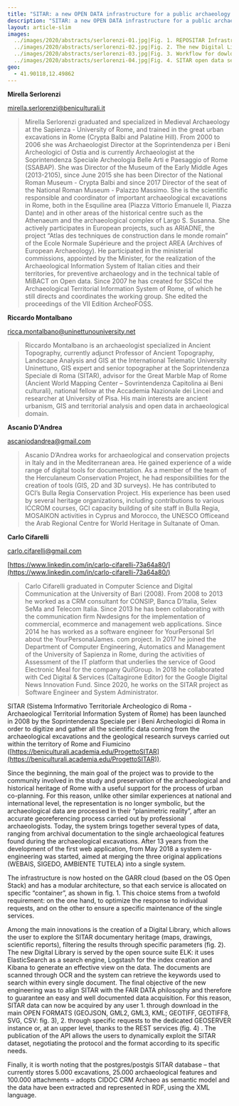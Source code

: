 ```yaml
---
title: "SITAR: a new OPEN DATA infrastructure for a public archaeology of Rome"
description: "SITAR: a new OPEN DATA infrastructure for a public archaeology of Rome"
layout: article-slim
images:
  ../images/2020/abstracts/serlorenzi-01.jpg|Fig. 1. REPOSITAR Infrastructure architectural diagram.
  ../images/2020/abstracts/serlorenzi-02.jpg|Fig. 2. The new Digital Library.
  ../images/2020/abstracts/serlorenzi-03.jpg|Fig. 3. Workflow for dowloading and reusing the vector geometries and relative attributes table in the most commons geographic formats.
  ../images/2020/abstracts/serlorenzi-04.jpg|Fig. 4. SITAR open data services.
geo:
  - 41.90118,12.49862
---
```


**Mirella Serlorenzi**

[mirella.serlorenzi@beniculturali.it](mailto:mirella.serlorenzi@beniculturali.it)

> Mirella Serlorenzi graduated and specialized in Medieval Archaeology at the Sapienza - University of Rome, and  trained in the great urban excavations in Rome (Crypta Balbi and Palatine Hill). From 2000 to 2006 she was Archaeologist Director at the Soprintendenza per i Beni Archeologici of Ostia and is currently Archaeologist at the Soprintendenza Speciale Archeologia Belle Arti e Paesaggio of Rome (SSABAP). She was Director of the Museum of the Early Middle Ages (2013-2105), since June 2015 she has been Director of the National Roman Museum - Crypta Balbi and since 2017 Director of the seat of the National Roman Museum - Palazzo Massimo. She is the scientific responsible and coordinator of important archaeological excavations in Rome, both in the Esquiline area (Piazza Vittorio Emanuele II, Piazza Dante) and in other areas of the historical centre such as the Athenaeum and the archaeological complex of Largo S. Susanna. She  actively participates in European projects, such as ARIADNE, the project “Atlas des techniques de construction dans le monde romain” of the Ecole Normale Supérieure and the project AREA (Archives of European Archaeology). He participated in the ministerial commissions, appointed by the Minister, for the realization of the Archaeological Information System of Italian cities and their territories, for preventive archaeology and in the technical table of MiBACT on Open data. Since 2007 he has created for SSCol the Archaeological Territorial Information System of Rome, of which he still directs and coordinates the working group. She edited the proceedings of the VII Edition ArcheoFOSS.

**Riccardo Montalbano**

[ricca.montalbano@uninettunouniversity.net](mailto:ricca.montalbano@uninettunouniversity.net)

> Riccardo Montalbano is an archaeologist specialized  in Ancient Topography, currently adjunct Professor of Ancient Topography, Landscape Analysis and GIS at the International Telematic University Uninettuno, GIS expert and senior topographer at the Soprintendenza Speciale di Roma (SITAR), advisor for the Great Marble Map of Rome (Ancient World Mapping Center – Sovrintendenza Capitolina ai Beni culturali), national fellow at the Accademia Nazionale dei Lincei and researcher at University of Pisa. His main interests are ancient urbanism, GIS and territorial analysis and open data in archaeological domain.

**Ascanio D'Andrea**

[ascaniodandrea@gmail.com](mailto:ascaniodandrea@gmail.com)

> Ascanio D’Andrea works for archaeological and conservation projects in Italy and in the Mediterranean area. He gained experience of a wide range of digital tools for documentation. As a member of the team of the Herculaneum Conservation Project, he had  responsibilities for the creation of tools (GIS, 2D and 3D surveys). He has contributed to GCI’s Bulla Regia Conservation Project. His experience has been used by several heritage organizations, including contributions to various ICCROM courses, GCI capacity building of site staff in Bulla Regia, MOSAIKON activities in Cyprus and Morocco, the UNESCO Officeand the Arab Regional Centre for World Heritage in Sultanate of Oman.

**Carlo Cifarelli**

[carlo.cifarelli@gmail.com](mailto:carlo.cifarelli@gmail.com)

[https://www.linkedin.com/in/carlo-cifarelli-73a64a80/](https://www.linkedin.com/in/carlo-cifarelli-73a64a80/)

> Carlo Cifarelli graduated in Computer Science and Digital Communication at the University of Bari (2008). From 2008 to 2013 he worked as a CRM consultant for CONSIP, Banca D’Italia, Selex SeMa and Telecom Italia. Since 2013 he has been collaborating with the communication firm Nwdesigns for the implementation of commercial, ecommerce and management web applications. Since 2014 he has worked as a software engineer for YourPersonal Srl  about the YourPersonalJames. com project. In 2017 he joined the Department of Computer Engineering, Automatics and Management of the University of Sapienza in Rome, during the activities of Assessment of the IT platform that underlies the service of Good Electronic Meal for the company Qui!Group. In 2018 he collaborated with Ced Digital & Services (Caltagirone Editor) for the Google Digital News Innovation Fund. Since 2020, he works on the SITAR project as Software Engineer and System Administrator.

SITAR (Sistema Informativo Territoriale Archeologico di Roma - Archaeological Territorial Information System of Rome) has been launched in 2008 by the Soprintendenza Speciale per i Beni Archeologici di Roma in order to digitize and gather all the scientific data coming from the archaeological excavations and the geological research surveys carried out within the territory of Rome and Fiumicino ([https://beniculturali.academia.edu/ProgettoSITAR](https://beniculturali.academia.edu/ProgettoSITAR)).

Since the beginning, the main goal of the project was to provide to the community involved in the study and preservation of the archaeological and historical heritage of Rome with a useful support for the process of urban co-planning. For this reason, unlike other similar experiences at national and international level, the representation is no longer symbolic, but the archaeological data are processed in their “planimetric reality”, after an accurate georeferencing process carried out by professional archaeologists. Today, the system brings together several types of data, ranging from archival documentation to the single archaeological features found during the archaeological excavations. 
After 13 years from the development  of the first web application, from May 2018 a system re-engineering was started, aimed at merging the three original applications (WEBAIS, SIGEDO, AMBIENTE TUTELA) into a single system. 

The infrastructure is now hosted on the GARR cloud (based on the OS Open Stack) and has a modular architecture, so that each service is allocated on specific “container”, as shown in fig. 1. This choice stems from a twofold requirement: on the one hand, to optimize the response to individual requests, and on the other to ensure a specific maintenance of the single services.

Among the main innovations is the creation of a Digital Library, which allows the user to explore the SITAR documentary heritage (maps, drawings, scientific reports), filtering the results through specific parameters (fig. 2). The new Digital Library is served by the open source suite ELK: it uses ElasticSearch  as a search  engine, Logstash for the index creation and Kibana to generate an effective  view on the data. The documents are scanned through OCR and the system can retrieve the keywords used to search within every single document.
The final objective of the new engineering was to align SITAR with the FAIR DATA philosophy and therefore to guarantee an easy and well documented data acquisition. For this reason, SITAR data can now be acquired by any user 1. through download in the main OPEN FORMATS (GEOJSON, GML2, GML3, KML; GEOTIFF, GEOTIFF8, SVG, CSV: fig. 3), 2. through specific requests to the dedicated GEOSERVER instance or, at an upper level, thanks to the REST services (fig. 4) . The publication of the API allows the users to dynamically exploit the SITAR dataset, negotiating the protocol and the format according to its specific needs. 

Finally, it is worth noting that the postgres/postgis SITAR database – that currently stores 5.000 excavations, 25.000 archaeological features and 100.000 attachments – adopts CIDOC CRM Archaeo as semantic model and the data have been extracted and represented in RDF, using the XML language. 
